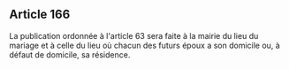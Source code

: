 Article 166
----
La publication ordonnée à l'article 63 sera faite à la mairie du lieu du mariage
et à celle du lieu où chacun des futurs époux a son domicile ou, à défaut de
domicile, sa résidence.
